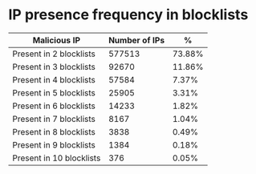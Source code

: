 # IP presence frequency in blocklists
| Malicious IP | Number of IPs | % |
|----|----|----|
| Present in 2 blocklists | 577513 | 73.88% |
| Present in 3 blocklists | 92670 | 11.86% |
| Present in 4 blocklists | 57584 | 7.37% |
| Present in 5 blocklists | 25905 | 3.31% |
| Present in 6 blocklists | 14233 | 1.82% |
| Present in 7 blocklists | 8167 | 1.04% |
| Present in 8 blocklists | 3838 | 0.49% |
| Present in 9 blocklists | 1384 | 0.18% |
| Present in 10 blocklists | 376 | 0.05% |
